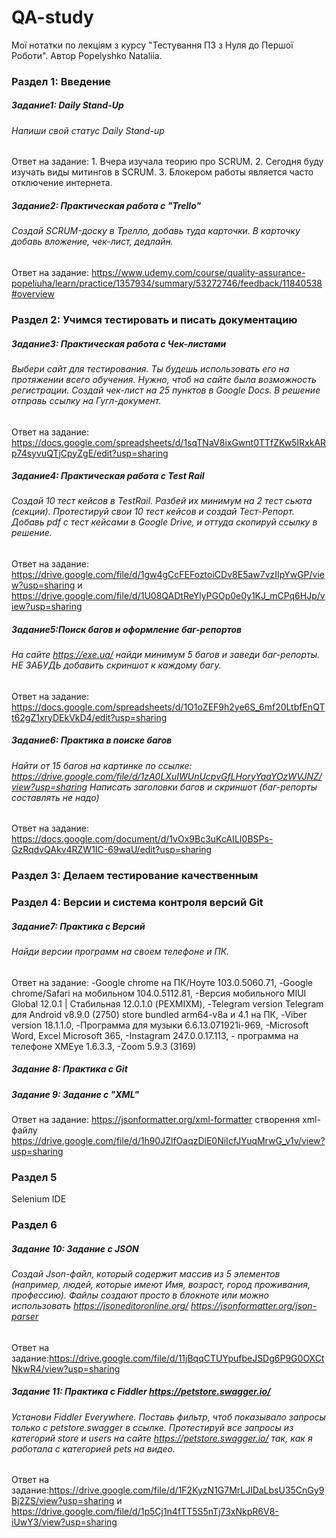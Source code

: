 # QA-study
Мої нотатки по лекціям з курсу "Тестування ПЗ з Нуля до Першої Роботи". Автор Popelyshko Nataliia. 

### Раздел 1: Введение
##### Задание1: Daily Stand-Up
###### Напиши свой статус Daily Stand-up
Ответ на задание: 1. Вчера изучала теорию про SCRUM. 2. Сегодня буду изучать виды митингов в SCRUM. 3. Блокером работы является часто отключение интернета.

##### Задание2: Практическая работа с "Trello"
###### Создай SCRUM-доску в Трелло, добавь туда карточки. В карточку добавь вложение, чек-лист, дедлайн.
Ответ на задание: https://www.udemy.com/course/quality-assurance-popeliuha/learn/practice/1357934/summary/53272746/feedback/11840538#overview

### Раздел 2: Учимся тестировать и писать документацию
##### Задание3: Практическая работа с Чек-листами
###### Выбери сайт для тестирования. Ты будешь использовать его на протяжении всего обучения. Нужно, чтоб на сайте была возможность регистрации. Создай чек-лист на 25 пунктов в Google Docs.  В решение отправь ссылку на Гугл-документ.
Ответ на задание: https://docs.google.com/spreadsheets/d/1sqTNaV8ixGwnt0TTfZKw5IRxkARp74syvuQTjCpyZgE/edit?usp=sharing

##### Задание4: Практическая работа с Test Rail
###### Создай 10 тест кейсов в TestRail. Разбей их минимум на 2 тест сьюта (секции). Протестируй свои 10 тест кейсов и создай Тест-Репорт. Добавь pdf с тест кейсами в Google Drive, и оттуда скопируй ссылку в решение.
Ответ на задание: https://drive.google.com/file/d/1gw4gCcFEFoztoiCDv8E5aw7vzIIpYwGP/view?usp=sharing и https://drive.google.com/file/d/1U08QADtReYlyPGOp0e0y1KJ_mCPq6HJp/view?usp=sharing

##### Задание5:Поиск багов и оформление баг-репортов
###### На сайте https://exe.ua/ найди минимум 5 багов и заведи баг-репорты. НЕ ЗАБУДЬ добавить скриншот к каждому багу.
Ответ на задание: https://docs.google.com/spreadsheets/d/1O1oZEF9h2ye6S_6mf20LtbfEnQTt62gZ1xryDEkVkD4/edit?usp=sharing

##### Задание6: Практика в поиске багов
######  Найти от 15 багов на картинке по ссылке: https://drive.google.com/file/d/1zA0LXuIWUnUcpvGfLHoryYaaYOzWVJNZ/view?usp=sharing Написать заголовки багов и скриншот (баг-репорты составлять не надо)
Ответ на задание: https://docs.google.com/document/d/1vOx9Bc3uKcAILI0BSPs-GzRqdvQAkv4RZW1IC-69waU/edit?usp=sharing

### Раздел 3: Делаем тестирование качественным

### Раздел 4: Версии и система контроля версий Git
##### Задание7: Практика с Версий
######  Найди версии программ на своем телефоне и ПК.
Ответ на задание: -Google chrome на ПК/Ноуте 103.0.5060.71, -Google chrome/Safari на мобильном 104.0.5112.81, -Версия мобильного MIUI Global 12.0.1 | Стабильная 12.0.1.0 (PEXMIXM), -Telegram version Telegram для Android v8.9.0 (2750) store bundled arm64-v8a и 4.1 на ПК, -Viber version 18.1.1.0, -Программа для музыки 6.6.13.071921i-969, -Microsoft Word, Excel Microsoft 365, -Instagram 247.0.0.17.113, - программа на телефоне XMEye 1.6.3.3, -Zoom 5.9.3 (3169)

##### Задание 8: Практика с Git 

##### Задание 9: Задание с "XML"
Ответ на задание: https://jsonformatter.org/xml-formatter    створення xml-файлу  https://drive.google.com/file/d/1h90JZlfOaqzDlE0NiIcfJYuqMrwG_v1v/view?usp=sharing

### Раздел 5
Selenium IDE

### Раздел 6
##### Задание 10: Задание с JSON
######  Создай Json-файл, который содержит массив из 5 элементов (например, людей, которые имеют Имя, возраст, город проживания, профессию). Файлы создают просто в блокноте или можно использовать https://jsoneditoronline.org/ https://jsonformatter.org/json-parser
Ответ на задание:https://drive.google.com/file/d/11jBqqCTUYpufbeJSDg6P9G0OXCtNkwR4/view?usp=sharing

##### Задание 11: Практика с Fiddler https://petstore.swagger.io/
######  Установи Fiddler Everywhere. Поставь фильтр, чтоб показывало запросы только с petstore.swagger в ссылке. Протестируй все запросы из категорий store и users на сайте https://petstore.swagger.io/ так, как я работала с категорией pets на видео.
Ответ на задание:https://drive.google.com/file/d/1F2KyzN1G7MrLJlDaLbsU35CnGy9Bj2ZS/view?usp=sharing и https://drive.google.com/file/d/1p5Cj1n4fTT5S5nTj73xNkpR6V8-iUwY3/view?usp=sharing

